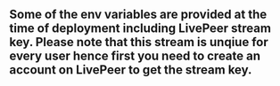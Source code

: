 ## Some of the env variables are provided at the time of deployment including LivePeer stream key. Please note that this stream is unqiue for every user hence first you need to create an account on LivePeer to get the stream key.
